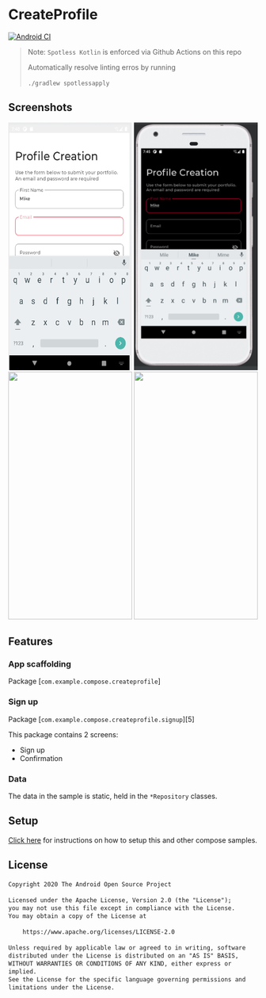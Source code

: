 # CreateProfile
[![Android CI](https://github.com/mjmurtag/CreateProfile/actions/workflows/android.yml/badge.svg?branch=main)](https://github.com/mjmurtag/CreateProfile/actions/workflows/android.yml)

> Note: `Spotless Kotlin` is enforced via Github Actions on this repo
>
> Automatically resolve linting erros by running 
>
> `./gradlew spotlessapply`

Screenshots
-----------
<p float="left">
<img src="./screenshots/profile_create_light.png" width="250" height="500" />
<img src="/screenshots/profile_create_dark.png" width="250" height="500" />
<img src="./screenshots/profile_create_filled_light" width="250" height="500" />
<img src="~/screenshots/dark_signin" width="250" height="500" />
</p>

## Features



### App scaffolding

Package [`com.example.compose.createprofile`]


### Sign up

Package [`com.example.compose.createprofile.signup`][5]

This package contains 2 screens:
* Sign up
* Confirmation

### Data

The data in the sample is static, held in the `*Repository` classes.

## Setup
[Click here](https://github.com/android/compose-samples/) for instructions on how to
setup this and other compose samples. 

## License

```
Copyright 2020 The Android Open Source Project

Licensed under the Apache License, Version 2.0 (the "License");
you may not use this file except in compliance with the License.
You may obtain a copy of the License at

    https://www.apache.org/licenses/LICENSE-2.0

Unless required by applicable law or agreed to in writing, software
distributed under the License is distributed on an "AS IS" BASIS,
WITHOUT WARRANTIES OR CONDITIONS OF ANY KIND, either express or implied.
See the License for the specific language governing permissions and
limitations under the License.
```
